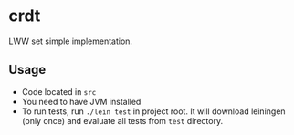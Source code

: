 # crdt

LWW set simple implementation.

## Usage

- Code located in `src`
- You need to have JVM installed
- To run tests, run `./lein test` in project root. It will download leiningen (only once) and evaluate all tests from `test` directory.
